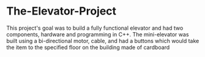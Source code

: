 # The-Elevator-Project
This project's goal was to build a fully functional elevator and had two components, hardware and programming in C++. The mini-elevator was built using a bi-directional motor, cable, and had a buttons which would take the item to the specified floor on the building made of cardboard
